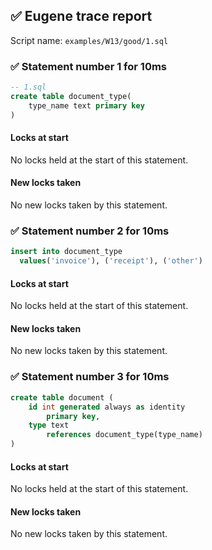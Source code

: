 ## ✅ Eugene trace report

Script name: `examples/W13/good/1.sql`


### ✅ Statement number 1 for 10ms

```sql
-- 1.sql
create table document_type(
    type_name text primary key
)
```

#### Locks at start

No locks held at the start of this statement.

#### New locks taken

No new locks taken by this statement.


### ✅ Statement number 2 for 10ms

```sql
insert into document_type
  values('invoice'), ('receipt'), ('other')
```

#### Locks at start

No locks held at the start of this statement.

#### New locks taken

No new locks taken by this statement.


### ✅ Statement number 3 for 10ms

```sql
create table document (
    id int generated always as identity
        primary key,
    type text
        references document_type(type_name)
)
```

#### Locks at start

No locks held at the start of this statement.

#### New locks taken

No new locks taken by this statement.

